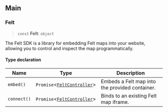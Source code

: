 ## Main

### Felt

> `const` **Felt**: `object`

The Felt SDK is a library for embedding Felt maps into your website,
allowing you to control and inspect the map programmatically.

#### Type declaration

| Name        | Type                                                            | Description                                    |
| ----------- | --------------------------------------------------------------- | ---------------------------------------------- |
| `embed()`   | `Promise`\<[`FeltController`](../controller.md#feltcontroller)> | Embeds a Felt map into the provided container. |
| `connect()` | `Promise`\<[`FeltController`](../controller.md#feltcontroller)> | Binds to an existing Felt map iframe.          |
